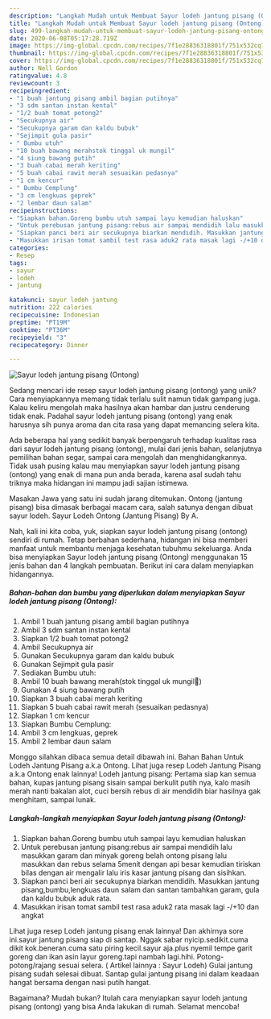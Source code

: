 ```yaml
---
description: "Langkah Mudah untuk Membuat Sayur lodeh jantung pisang (Ontong) Anti Gagal"
title: "Langkah Mudah untuk Membuat Sayur lodeh jantung pisang (Ontong) Anti Gagal"
slug: 499-langkah-mudah-untuk-membuat-sayur-lodeh-jantung-pisang-ontong-anti-gagal
date: 2020-06-08T05:17:28.719Z
image: https://img-global.cpcdn.com/recipes/7f1e28836318801f/751x532cq70/sayur-lodeh-jantung-pisang-ontong-foto-resep-utama.jpg
thumbnail: https://img-global.cpcdn.com/recipes/7f1e28836318801f/751x532cq70/sayur-lodeh-jantung-pisang-ontong-foto-resep-utama.jpg
cover: https://img-global.cpcdn.com/recipes/7f1e28836318801f/751x532cq70/sayur-lodeh-jantung-pisang-ontong-foto-resep-utama.jpg
author: Nell Gordon
ratingvalue: 4.8
reviewcount: 3
recipeingredient:
- "1 buah jantung pisang ambil bagian putihnya"
- "3 sdm santan instan kental"
- "1/2 buah tomat potong2"
- "Secukupnya air"
- "Secukupnya garam dan kaldu bubuk"
- "Sejimpit gula pasir"
- " Bumbu utuh"
- "10 buah bawang merahstok tinggal uk mungil"
- "4 siung bawang putih"
- "3 buah cabai merah keriting"
- "5 buah cabai rawit merah sesuaikan pedasnya"
- "1 cm kencur"
- " Bumbu Cemplung"
- "3 cm lengkuas geprek"
- "2 lembar daun salam"
recipeinstructions:
- "Siapkan bahan.Goreng bumbu utuh sampai layu kemudian haluskan"
- "Untuk perebusan jantung pisang:rebus air sampai mendidih lalu masukkan garam dan minyak goreng belah ontong pisang lalu masukkan dan rebus selama 5menit dengan api besar kemudian tiriskan bilas dengan air mengalir lalu iris kasar jantung pisang dan sisihkan."
- "Siapkan panci beri air secukupnya biarkan mendidih. Masukkan jantung pisang,bumbu,lengkuas daun salam dan santan tambahkan garam, gula dan kaldu bubuk aduk rata."
- "Masukkan irisan tomat sambil test rasa aduk2 rata masak lagi -/+10 dan angkat"
categories:
- Resep
tags:
- sayur
- lodeh
- jantung

katakunci: sayur lodeh jantung 
nutrition: 222 calories
recipecuisine: Indonesian
preptime: "PT19M"
cooktime: "PT36M"
recipeyield: "3"
recipecategory: Dinner

---
```



![Sayur lodeh jantung pisang (Ontong)](https://img-global.cpcdn.com/recipes/7f1e28836318801f/751x532cq70/sayur-lodeh-jantung-pisang-ontong-foto-resep-utama.jpg)

Sedang mencari ide resep sayur lodeh jantung pisang (ontong) yang unik? Cara menyiapkannya memang tidak terlalu sulit namun tidak gampang juga. Kalau keliru mengolah maka hasilnya akan hambar dan justru cenderung tidak enak. Padahal sayur lodeh jantung pisang (ontong) yang enak harusnya sih punya aroma dan cita rasa yang dapat memancing selera kita.

Ada beberapa hal yang sedikit banyak berpengaruh terhadap kualitas rasa dari sayur lodeh jantung pisang (ontong), mulai dari jenis bahan, selanjutnya pemilihan bahan segar, sampai cara mengolah dan menghidangkannya. Tidak usah pusing kalau mau menyiapkan sayur lodeh jantung pisang (ontong) yang enak di mana pun anda berada, karena asal sudah tahu triknya maka hidangan ini mampu jadi sajian istimewa.

Masakan Jawa yang satu ini sudah jarang ditemukan. Ontong (jantung pisang) bisa dimasak berbagai macam cara, salah satunya dengan dibuat sayur lodeh. Sayur Lodeh Ontong (Jantung Pisang) By A.


Nah, kali ini kita coba, yuk, siapkan sayur lodeh jantung pisang (ontong) sendiri di rumah. Tetap berbahan sederhana, hidangan ini bisa memberi manfaat untuk membantu menjaga kesehatan tubuhmu sekeluarga. Anda bisa menyiapkan Sayur lodeh jantung pisang (Ontong) menggunakan 15 jenis bahan dan 4 langkah pembuatan. Berikut ini cara dalam menyiapkan hidangannya.

<!--inarticleads1-->

##### Bahan-bahan dan bumbu yang diperlukan dalam menyiapkan Sayur lodeh jantung pisang (Ontong):

1. Ambil 1 buah jantung pisang ambil bagian putihnya
1. Ambil 3 sdm santan instan kental
1. Siapkan 1/2 buah tomat potong2
1. Ambil Secukupnya air
1. Gunakan Secukupnya garam dan kaldu bubuk
1. Gunakan Sejimpit gula pasir
1. Sediakan  Bumbu utuh:
1. Ambil 10 buah bawang merah(stok tinggal uk mungil🤭)
1. Gunakan 4 siung bawang putih
1. Siapkan 3 buah cabai merah keriting
1. Siapkan 5 buah cabai rawit merah (sesuaikan pedasnya)
1. Siapkan 1 cm kencur
1. Siapkan  Bumbu Cemplung:
1. Ambil 3 cm lengkuas, geprek
1. Ambil 2 lembar daun salam


Monggo silahkan dibaca semua detail dibawah ini. Bahan Bahan Untuk Lodeh Jantung Pisang a.k.a Ontong. Lihat juga resep Lodeh Jantung Pisang a.k.a Ontong enak lainnya! Lodeh jantung pisang: Pertama siap kan semua bahan, kupas jantung pisang sisain sampai berkulit putih nya, kalo masih merah nanti bakalan alot, cuci bersih rebus di air mendidih biar hasilnya gak menghitam, sampai lunak. 

<!--inarticleads2-->

##### Langkah-langkah menyiapkan Sayur lodeh jantung pisang (Ontong):

1. Siapkan bahan.Goreng bumbu utuh sampai layu kemudian haluskan
1. Untuk perebusan jantung pisang:rebus air sampai mendidih lalu masukkan garam dan minyak goreng belah ontong pisang lalu masukkan dan rebus selama 5menit dengan api besar kemudian tiriskan bilas dengan air mengalir lalu iris kasar jantung pisang dan sisihkan.
1. Siapkan panci beri air secukupnya biarkan mendidih. Masukkan jantung pisang,bumbu,lengkuas daun salam dan santan tambahkan garam, gula dan kaldu bubuk aduk rata.
1. Masukkan irisan tomat sambil test rasa aduk2 rata masak lagi -/+10 dan angkat


Lihat juga resep Lodeh jantung pisang enak lainnya! Dan akhirnya sore ini.sayur jantung pisang siap di santap. Nggak sabar nyicip.sedikit.cuma dikit kok.beneran.cuma satu piring kecil.sayur aja.plus nyemil tempe garit goreng dan ikan asin layur goreng.tapi nambah lagi.hihi. Potong-potong/rajang sesuai selera. ( Artikel lainnya : Sayur Lodeh) Gulai jantung pisang sudah selesai dibuat. Santap gulai jantung pisang ini dalam keadaan hangat bersama dengan nasi putih hangat. 

Bagaimana? Mudah bukan? Itulah cara menyiapkan sayur lodeh jantung pisang (ontong) yang bisa Anda lakukan di rumah. Selamat mencoba!
